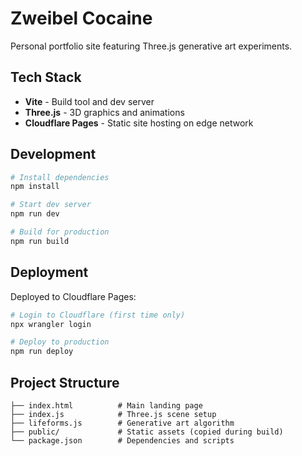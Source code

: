 # Zweibel Cocaine

Personal portfolio site featuring Three.js generative art experiments.

## Tech Stack

- **Vite** - Build tool and dev server
- **Three.js** - 3D graphics and animations
- **Cloudflare Pages** - Static site hosting on edge network

## Development

```bash
# Install dependencies
npm install

# Start dev server
npm run dev

# Build for production
npm run build
```

## Deployment

Deployed to Cloudflare Pages:

```bash
# Login to Cloudflare (first time only)
npx wrangler login

# Deploy to production
npm run deploy
```

## Project Structure

```
├── index.html          # Main landing page
├── index.js            # Three.js scene setup
├── lifeforms.js        # Generative art algorithm
├── public/             # Static assets (copied during build)
└── package.json        # Dependencies and scripts
```
